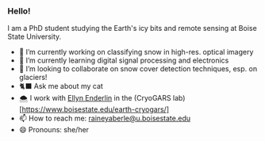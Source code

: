 ### Hello!

I am a PhD student studying the Earth's icy bits and remote sensing at Boise State University. 

- 🔭 I’m currently working on classifying snow in high-res. optical imagery
- 🌱 I’m currently learning digital signal processing and electronics
- 🤔 I’m looking to collaborate on snow cover detection techniques, esp. on glaciers! 
- 🐈‍⬛ Ask me about my cat
- 🌨 I work with [Ellyn Enderlin](https://github.com/ellynenderlin) in the (CryoGARS lab)[https://www.boisestate.edu/earth-cryogars/]
- 📫 How to reach me: raineyaberle@u.boisestate.edu
- 😄 Pronouns: she/her
